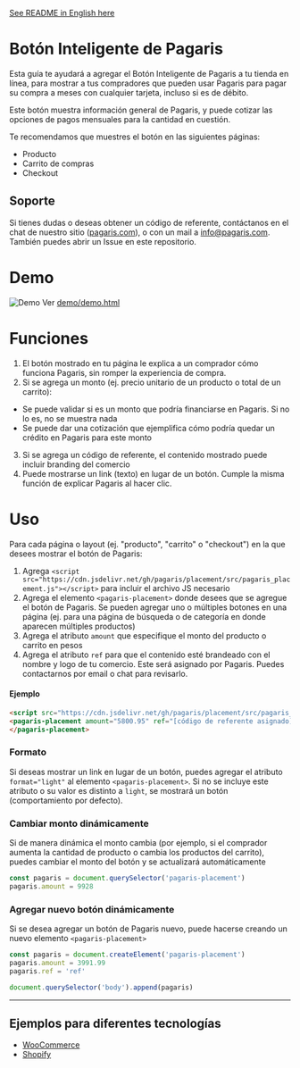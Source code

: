 [See README in English here](README.en.md)

# Botón Inteligente de Pagaris

Esta guía te ayudará a agregar el Botón Inteligente de Pagaris a tu tienda en línea, para mostrar a tus compradores que pueden usar Pagaris para pagar su compra a meses con cualquier tarjeta, incluso si es de débito.

Este botón muestra información general de Pagaris, y puede cotizar las opciones de pagos mensuales para la cantidad en cuestión.

Te recomendamos que muestres el botón en las siguientes páginas:

- Producto
- Carrito de compras
- Checkout

## Soporte

Si tienes dudas o deseas obtener un código de referente, contáctanos en el chat de nuestro sitio ([pagaris.com](https://pagaris.com)), o con un mail a info@pagaris.com. También puedes abrir un Issue en este repositorio.

# Demo

![Demo](demo/demo.gif)
Ver [demo/demo.html](demo/demo.html)

# Funciones

1. El botón mostrado en tu página le explica a un comprador cómo funciona Pagaris, sin romper la experiencia de compra.
2. Si se agrega un monto (ej. precio unitario de un producto o total de un carrito):
  - Se puede validar si es un monto que podría financiarse en Pagaris. Si no lo es, no se muestra nada
  - Se puede dar una cotización que ejemplifica cómo podría quedar un crédito en Pagaris para este monto
3. Si se agrega un código de referente, el contenido mostrado puede incluir branding del comercio
4. Puede mostrarse un link (texto) en lugar de un botón. Cumple la misma función de explicar Pagaris al hacer clic.

# Uso

Para cada página o layout (ej. "producto", "carrito" o "checkout") en la que desees mostrar el botón de Pagaris:

1. Agrega `<script src="https://cdn.jsdelivr.net/gh/pagaris/placement/src/pagaris_placement.js"></script>` para incluir el archivo JS necesario
2. Agrega el elemento `<pagaris-placement>` donde desees que se agregue el botón de Pagaris. Se pueden agregar uno o múltiples botones en una página (ej. para una página de búsqueda o de categoría en donde aparecen múltiples productos)
3. Agrega el atributo `amount` que especifique el monto del producto o carrito en pesos
4. Agrega el atributo `ref` para que el contenido esté brandeado con el nombre y logo de tu comercio. Este será asignado por Pagaris. Puedes contactarnos por email o chat para revisarlo.

#### Ejemplo

```html
<script src="https://cdn.jsdelivr.net/gh/pagaris/placement/src/pagaris_placement.js" defer></script>
<pagaris-placement amount="5800.95" ref="[código de referente asignado]">
</pagaris-placement>
```

### Formato

Si deseas mostrar un link en lugar de un botón, puedes agregar el atributo `format="light"` al elemento `<pagaris-placement>`. Si no se incluye este atributo o su valor es distinto a `light`, se mostrará un botón (comportamiento por defecto).

### Cambiar monto dinámicamente

Si de manera dinámica el monto cambia (por ejemplo, si el comprador aumenta la cantidad de producto o cambia los productos del carrito), puedes cambiar el monto del botón y se actualizará automáticamente

```js
const pagaris = document.querySelector('pagaris-placement')
pagaris.amount = 9928
```

### Agregar nuevo botón dinámicamente

Si se desea agregar un botón de Pagaris nuevo, puede hacerse creando un nuevo elemento `<pagaris-placement>`

```js
const pagaris = document.createElement('pagaris-placement')
pagaris.amount = 3991.99
pagaris.ref = 'ref'

document.querySelector('body').append(pagaris)
```

---

## Ejemplos para diferentes tecnologías

- [WooCommerce](https://github.com/pagaris/placement/wiki/Woocommerce)
- [Shopify](https://github.com/pagaris/placement/wiki/Shopify)
